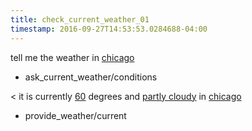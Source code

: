 ```yaml
---
title: check_current_weather_01
timestamp: 2016-09-27T14:53:53.0284688-04:00
---
```


tell me the weather in [chicago](city)
* ask_current_weather/conditions

< it is currently [60](temperature) degrees and [partly cloudy](condition) in [chicago](city)
* provide_weather/current
